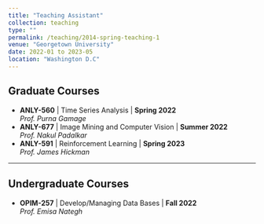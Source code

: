 ```yaml
---
title: "Teaching Assistant"
collection: teaching
type: ""
permalink: /teaching/2014-spring-teaching-1
venue: "Georgetown University"
date: 2022-01 to 2023-05
location: "Washington D.C"
---
```

## Graduate Courses
- **ANLY-560** | Time Series Analysis                                                | **Spring 2022** <br>
  _Prof. Purna Gamage_
- **ANLY-677** | Image Mining and Computer Vision                                    | **Summer 2022** <br>
  _Prof. Nakul Padalkar_
- **ANLY-591** | Reinforcement Learning                                              | **Spring 2023** <br> 
  _Prof. James Hickman_
---

## Undergraduate Courses
- **OPIM-257** | Develop/Managing Data Bases                                         | **Fall 2022**  <br>
  _Prof. Emisa Nategh_
